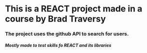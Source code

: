 # This is a REACT project made in a course by Brad Traversy

### The project uses the github API to search for users.

##### Mostly made to test skills fo REACT and its libraries

